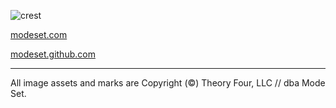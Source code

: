 
![crest](https://secure.gravatar.com/avatar/aa8ea677b07f626479fd280049b0e19f?s=75) 

[modeset.com](http://www.modeset.com/)

[modeset.github.com](http://modeset.github.com/)

---------

All image assets and marks are Copyright (&copy;) Theory Four, LLC // dba Mode Set.

<!--
## TODO:

Fix the masthead so it's as large as it needs to be and not scaling
-->

